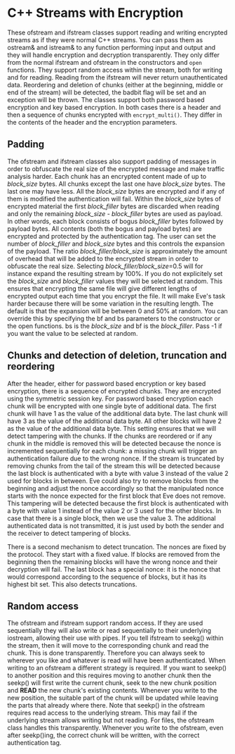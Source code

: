 C++ Streams with Encryption
===========================

These ofstream and ifstream classes support reading and writing encrypted
streams as if they were normal C++ streams. You can pass them as ostream& and
istream& to any function performing input and output and they will handle
encryption and decryption transparently. They only differ from the normal
ifstream and ofstream in the constructors and `open` functions. They support
random access within the stream, both for writing and for reading. Reading
from the ifstream will never return unauthenticated data. Reordering and
deletion of chunks (either at the beginning, middle or end of the stream)
will be detected, the badbit flag will be set and an exception will be
thrown. The classes support both password based encryption and key based
encryption. In both cases there is a header and then a sequence of chunks
encrypted with `encrypt_multi()`. They differ in the contents of the header
and the encryption parameters.



Padding
-------

The ofstream and ifstream classes also support padding of messages in order
to obfuscate the real size of the encrypted message and make traffic analysis
harder. Each chunk has an encrypted content made of up to *block_size* bytes.
All chunks except the last one have *block_size* bytes. The last one may have
less. All the *block_size* bytes are encrypted and if any of them is modified
the authentication will fail. Within the *block_size* bytes of encrypted
material the first *block_filler* bytes are discarded when reading and only
the remaining *block_size - block_filler* bytes are used as payload. In other
words, each block consists of bogus *block_filler* bytes followed by payload
bytes. All contents (both the bogus and payload bytes) are encrypted and
protected by the authentication tag. The user can set the number of
*block_filler* and *block_size* bytes and this controls the expansion of the
payload. The ratio *block_filler/block_size* is approximately the amount of
overhead that will be added to the encrypted stream in order to obfuscate the
real size. Selecting *block_filler/block_size*=0.5 will for instance expand
the resulting stream by 100%. If you do not explicitely set the *block_size*
and *block_filler* values they will be selected at random. This ensures that
encrypting the same file will give different lengths of encrypted output each
time that you encrypt the file. It will make Eve's task harder because there
will be some variation in the resulting length. The default is that the
expansion will be between 0 and 50% at random. You can override this by
specifying the bf and bs parameters to the constructor or the open functions.
bs is the *block_size* and bf is the *block_filler*. Pass -1 if you want the
value to be selected at random.



Chunks and detection of deletion, truncation and reordering
-----------------------------------------------------------

After the header, either for password based encryption or key based
encryption, there is a sequence of encrypted chunks. They are encrypted using
the symmetric session key. For password based encryption each chunk will be
encrypted with one single byte of additional data. The first chunk will have
1 as the value of the additional data byte. The last chunk will have 3 as the
value of the additional data byte. All other blocks will have 2 as the value
of the additional data byte. This setting ensures that we will detect
tampering with the chunks. If the chunks are reordered or if any chunk in the
middle is removed this will be detected because the nonce is incremented
sequentially for each chunk: a missing chunk will trigger an authentication
failure due to the wrong nonce. If the stream is truncated by removing chunks
from the tail of the stream this will be detected because the last block is
authenticated with a byte with value 3 instead of the value 2 used for blocks
in between. Eve could also try to remove blocks from the beginning and adjust
the nonce accordingly so that the manipulated nonce starts with the nonce
expected for the first block that Eve does not remove. This tampering will be
detected because the first block is authenticated with a byte with value 1
instead of the value 2 or 3 used for the other blocks. In case that there is
a single block, then we use the value 3. The additional authenticated data is
not transmitted, it is just used by both the sender and the receiver to
detect tampering of blocks.

There is a second mechanism to detect truncation. The nonces are fixed by the 
protocol. They start with a fixed value. If blocks are removed from the 
beginning then the remaining blocks will have the wrong nonce and their 
decryption will fail. The last block has a special nonce: it is the nonce 
that would correspond according to the sequence of blocks, but it has its 
highest bit set. This also detects truncations.



Random access
-------------

The ofstream and ifstream support random access. If they are used
sequentially they will also write or read sequentially to their underlying
iostream, allowing their use with pipes. If you tell ifstream to seekg()
within the stream, then it will move to the corresponding chunk and read the
chunk. This is done transparently. Therefore you can always seek to wherever
you like and whatever is read will have been authenticated. When writing to
an ofstream a different strategy is required. If you want to seekp() to
another position and this requires moving to another chunk then the seekp()
will first write the current chunk, seek to the new chunk position and
**READ** the new chunk's existing contents. Whenever you write to the new
position, the suitable part of the chunk will be updated while leaving the
parts that already where there. Note that seekp() in the ofstream requires
read access to the underlying stream. This may fail if the underlying stream
allows writing but not reading. For files, the ofstream class handles this
transparently. Whenever you write to the ofstream, even after seekp()ing, the
correct chunk will be written, with the correct authentication tag.




